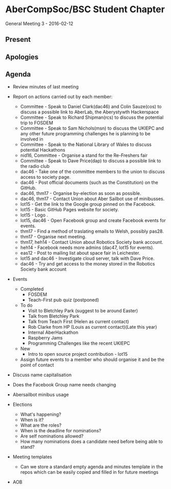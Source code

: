 AberCompSoc/BSC Student Chapter
===============================

General Meeting 3 - 2016-02-12

Present
-------

Apologies
---------

Agenda
------

- Review minutes of last meeting
- Report on actions carried out by each member:
  - Committee - Speak to Daniel Clark(dac46) and Colin Sauze(cos) to discuss a possible link to AberLab, the Aberystywth Hackerspace
  - Committee - Speak to Richard Shipman(rcs) to discuss the potential trip to FOSDEM
  - Committee - Speak to Sam Nichols(msn) to discuss the UKIEPC and any other future programming challenges he is planning to be involved in
  - Committee - Speak to the National Library of Wales to discuss potential Hackathons
  - nid16, Committee - Organise a stand for the Re-Freshers fair
  - Committee - Speak to Dave Price(dap) to discuss a possible link to the radio club
  - dac46 - Take one of the committee members to the union to discuss access to society page.
  - dac46 - Post official documents (such as the Constitution) on the GitHub.
  - dac46, thm17 - Organise by-election as soon as possible.
  - dac46, thm17 - Contact Union about Aber Sailbot use of minibusses.
  - lot15 - Get the link to the Google group pinned on the Facebook.
  - lot15 - Basic GitHub Pages website for society.
  - lot15 - Logo .
  - lot15, dac46 - Open Facebook group and create Facebook events for events.
  - thm17 - Find a method of traslating emails to Welsh, possibly pas28.
  - thm17 - Organise next meeting.
  - thm17, heh14 - Contact Union about Robotics Society bank account.
  - heh14 - Facebook needs more admins (dac47, lot15 for events).
  - eas12 - Post to mailing list about space fair in Leichester.
  - lot15 and dac46 - Investigate cloud server, talk with Dave Price.
  - dac46 - Try and get access to the money stored in the Robotics Society bank account

- Events
  - Completed
    - FOSDEM
    - Teach-First pub quiz (postponed)
  - To do
    - Visit to Bletchley Park (suggest to be around Easter)
    - Talk from Bletchley Park
    - Talk from Teach First (Helen as current contact)
    - Rob Clarke from HP (Louis as current contact)(Late this year)
    - Internal AberHackathon
    - Raspberry Jams
    - Programming Challenges like the recent UKIEPC
  - New
    - Intro to open source project contribution - lot15
  - Assign future events to a member who should organise it and be the point of contact
- Discuss name capitalisation
- Does the Facebook Group name needs changing
- Abersailbot minibus usage
- Elections
  - What's happening?
  - When is it?
  - What are the roles?
  - When is the deadline for nominations?
  - Are self nominations allowed?
  - How many nominations does a candidate need before being able to stand?
- Meeting templates
  - Can we store a standard empty agenda and minutes template in the repos which can be easily copied and filled in for future meetings
- AOB
